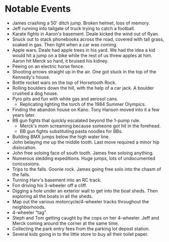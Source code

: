 # Notable Events

- James crashing a 50' ditch jump.  Broken helmet, loss of memory.
- Jeff running into tailgate of truck trying to catch a football.
- Karate fights in Aaron's basement.  Deale kicked the wind out of Ryan.
- Snuck out to stack phonebooks across the road, covered with tall grass, soaked in gas.
  Then light when a car was coming.
- Apple wars.  Deale had apple trees in his yard.  We had the idea a kid would
  hit a jump on a bike while the rest of us threw apples at him.
  Aaron hit Merck so hard, it bruised his kidney.
- Peeing on an electric horse fence.
- Shooting arrows straight up in the air.  One got stuck in the top of the Kennedy's house.
- Bottle rocket wars on the top of Horsetooth Rock.
- Rolling boulders down the hill, with the help of a car jack.
  A boulder crushed a dog house.
- Pyro pits and fun with white gas and aerosol cans.
    - Replicating lighting the torch of the 1984 Summer Olympics.
- Finding the abandon house on Kano.  Tony Hanson moved into it a few years later.
- BB gun fights that quickly escalated beyond the 1-pump rule.
    - Merck's mom screaming because someone got hit in the forehead.
    - BB gun fights substituting pasta noodles for BBs.
- Building BMX jumps below the high water line.
- John belaying me up the middle tooth.  Last move required a minor hip dislocation.
- John free soloing face of south tooth.  James free soloing anything.
- Numerous sledding expeditions.  Huge jumps, lots of undocumented concussions.
- Trips to the falls.  Goonie rock.  James going free solo into the chasm of the falls.
- Turning Harv's basement into an RC track.
- Fon driving his 3-wheeler off a cliff.
- Digging a hole under an exterior wall to get into the boat sheds.
  Then exploring all the boats in all the sheds.
- Map out the various motorcycle/4-wheeler tracks throughout the neighborhoods.
- 4-wheeler "tag".
- Steph and Tom getting caught by the cops on her 4-wheeler.  Jeff and Merck
  coming around the corner at the same time.
- Collecting the park entry fees from the parking lot depost station.
- Several kids going in to the little store to buy all their toilet paper.
